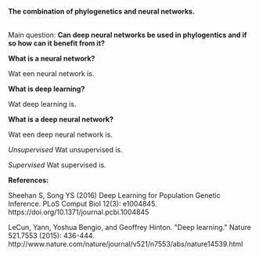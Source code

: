<b>The combination of phylogenetics and neural networks.</b><br><br>

Main question:
<b> Can deep neural networks be used in phylogentics and if so how can it benefit from it? </b>

<b>What is a neural network?</b>
<p>
Wat een neural network is.

</p>

<b>What is deep learning?</b>
<p>
Wat deep learning is.

<b>What is a deep neural network?</b>
  <p>
  Wat een deep neural network is.
  
  <i>Unsupervised</i>
  Wat unsupervised is.
  
  <i>Supervised</i>
  Wat supervised is.
  
  </p>
</p>

<b>References:</b>
<p>
<p>Sheehan S, Song YS (2016) Deep Learning for Population Genetic Inference. PLoS Comput Biol 12(3): e1004845. https://doi.org/10.1371/journal.pcbi.1004845</p>
<p> LeCun, Yann, Yoshua Bengio, and Geoffrey Hinton. "Deep learning." Nature 521.7553 (2015): 436-444.
http://www.nature.com/nature/journal/v521/n7553/abs/nature14539.html </p>
</p>
